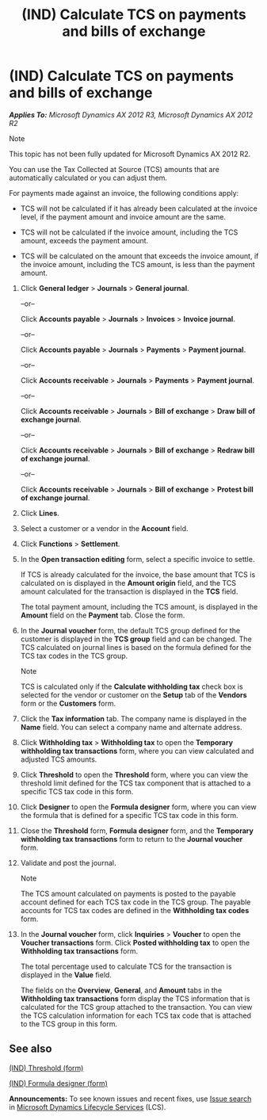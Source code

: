 ﻿---
title: (IND) Calculate TCS on payments and bills of exchange
TOCTitle: (IND) Calculate TCS on payments and bills of exchange
ms:assetid: f78917d5-ca32-4d3e-b0ff-f8f1aea36bca
ms:mtpsurl: https://technet.microsoft.com/en-us/library/JJ710945(v=AX.60)
ms:contentKeyID: 49386357
ms.date: 04/18/2014
mtps_version: v=AX.60
---

# (IND) Calculate TCS on payments and bills of exchange 


_**Applies To:** Microsoft Dynamics AX 2012 R3, Microsoft Dynamics AX 2012 R2_


> [!NOTE]
> <P>This topic has not been fully updated for Microsoft Dynamics AX 2012 R2.</P>



You can use the Tax Collected at Source (TCS) amounts that are automatically calculated or you can adjust them.

For payments made against an invoice, the following conditions apply:

  - TCS will not be calculated if it has already been calculated at the invoice level, if the payment amount and invoice amount are the same.

  - TCS will not be calculated if the invoice amount, including the TCS amount, exceeds the payment amount.

  - TCS will be calculated on the amount that exceeds the invoice amount, if the invoice amount, including the TCS amount, is less than the payment amount.

<!-- end list -->

1.  Click **General ledger** \> **Journals** \> **General journal**.
    
    –or–
    
    Click **Accounts payable** \> **Journals** \> **Invoices** \> **Invoice journal**.
    
    –or–
    
    Click **Accounts payable** \> **Journals** \> **Payments** \> **Payment journal**.
    
    –or–
    
    Click **Accounts receivable** \> **Journals** \> **Payments** \> **Payment journal**.
    
    –or–
    
    Click **Accounts receivable** \> **Journals** \> **Bill of exchange** \> **Draw bill of exchange journal**.
    
    –or–
    
    Click **Accounts receivable** \> **Journals** \> **Bill of exchange** \> **Redraw bill of exchange journal**.
    
    –or–
    
    Click **Accounts receivable** \> **Journals** \> **Bill of exchange** \> **Protest bill of exchange journal**.

2.  Click **Lines**.

3.  Select a customer or a vendor in the **Account** field.

4.  Click **Functions** \> **Settlement**.

5.  In the **Open transaction editing** form, select a specific invoice to settle.
    
    If TCS is already calculated for the invoice, the base amount that TCS is calculated on is displayed in the **Amount origin** field, and the TCS amount calculated for the transaction is displayed in the **TCS** field.
    
    The total payment amount, including the TCS amount, is displayed in the **Amount** field on the **Payment** tab. Close the form.

6.  In the **Journal voucher** form, the default TCS group defined for the customer is displayed in the **TCS group** field and can be changed. The TCS calculated on journal lines is based on the formula defined for the TCS tax codes in the TCS group.
    

    > [!NOTE]
    > <P>TCS is calculated only if the <STRONG>Calculate withholding tax</STRONG> check box is selected for the vendor or customer on the <STRONG>Setup</STRONG> tab of the <STRONG>Vendors</STRONG> form or the <STRONG>Customers</STRONG> form.</P>



7.  Click the **Tax information** tab. The company name is displayed in the **Name** field. You can select a company name and alternate address.

8.  Click **Withholding tax** \> **Withholding tax** to open the **Temporary withholding tax transactions** form, where you can view calculated and adjusted TCS amounts.

9.  Click **Threshold** to open the **Threshold** form, where you can view the threshold limit defined for the TCS tax component that is attached to a specific TCS tax code in this form.

10. Click **Designer** to open the **Formula designer** form, where you can view the formula that is defined for a specific TCS tax code in this form.

11. Close the **Threshold** form, **Formula designer** form, and the **Temporary withholding tax transactions** form to return to the **Journal voucher** form.

12. Validate and post the journal.
    

    > [!NOTE]
    > <P>The TCS amount calculated on payments is posted to the payable account defined for each TCS tax code in the TCS group. The payable accounts for TCS tax codes are defined in the <STRONG>Withholding tax codes</STRONG> form.</P>



13. In the **Journal voucher** form, click **Inquiries** \> **Voucher** to open the **Voucher transactions** form. Click **Posted withholding tax** to open the **Withholding tax transactions** form.
    
    The total percentage used to calculate TCS for the transaction is displayed in the **Value** field.
    
    The fields on the **Overview**, **General**, and **Amount** tabs in the **Withholding tax transactions** form display the TCS information that is calculated for the TCS group attached to the transaction. You can view the TCS calculation information for each TCS tax code that is attached to the TCS group in this form.

## See also

[(IND) Threshold (form)](https://technet.microsoft.com/en-us/library/jj677862\(v=ax.60\))

[(IND) Formula designer (form)](https://technet.microsoft.com/en-us/library/jj677983\(v=ax.60\))

  
**Announcements:** To see known issues and recent fixes, use [Issue search](http://go.microsoft.com/fwlink/?linkid=389258) in [Microsoft Dynamics Lifecycle Services](http://go.microsoft.com/fwlink/?linkid=306505) (LCS).

